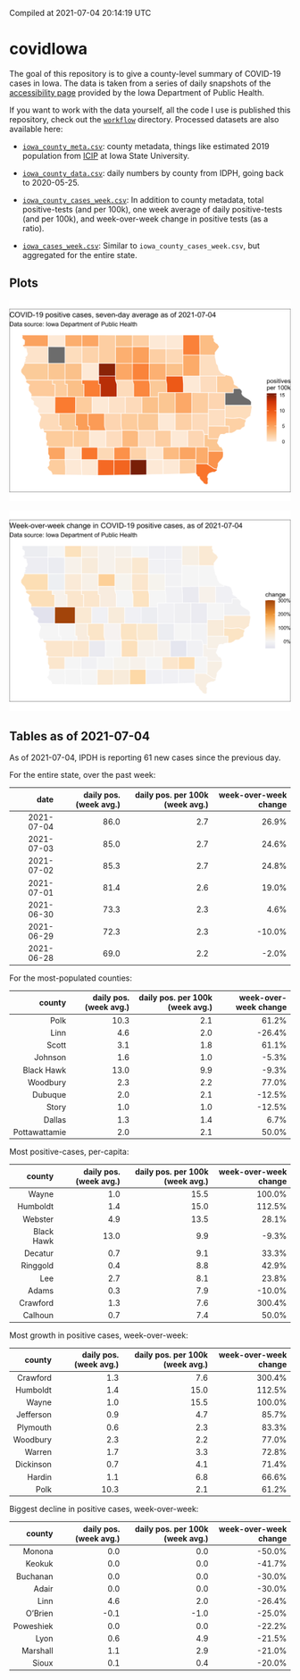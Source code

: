 Compiled at 2021-07-04 20:14:19 UTC

<!-- README.md is generated from README.Rmd. Please edit that file -->

# covidIowa

<!-- badges: start -->

<!-- badges: end -->

The goal of this repository is to give a county-level summary of
COVID-19 cases in Iowa. The data is taken from a series of daily
snapshots of the [accessibility
page](https://coronavirus.iowa.gov/pages/access) provided by the Iowa
Department of Public Health.

If you want to work with the data yourself, all the code I use is
published this repository, check out the [`workflow`](workflow)
directory. Processed datasets are also available here:

  - [`iowa_county_meta.csv`](https://raw.githubusercontent.com/ijlyttle/covidIowa/master/workflow/data/99-publish/iowa_county_meta.csv):
    county metadata, things like estimated 2019 population from
    [ICIP](https://www.icip.iastate.edu/tables/population/counties-estimates)
    at Iowa State University.

  - [`iowa_county_data.csv`](https://raw.githubusercontent.com/ijlyttle/covidIowa/master/workflow/data/99-publish/iowa_county_data.csv):
    daily numbers by county from IDPH, going back to 2020-05-25.

  - [`iowa_county_cases_week.csv`](https://raw.githubusercontent.com/ijlyttle/covidIowa/master/workflow/data/99-publish/iowa_county_data.csv):
    In addition to county metadata, total positive-tests (and per 100k),
    one week average of daily positive-tests (and per 100k), and
    week-over-week change in positive tests (as a ratio).

  - [`iowa_cases_week.csv`](https://raw.githubusercontent.com/ijlyttle/covidIowa/master/workflow/data/99-publish/iowa_cases_week.csv):
    Similar to `iowa_county_cases_week.csv`, but aggregated for the
    entire state.

## Plots

![](workflow/data/99-publish/iowa_cases.png)

![](workflow/data/99-publish/iowa_change.png)

## Tables as of 2021-07-04

As of 2021-07-04, IPDH is reporting 61 new cases since the previous day.

For the entire state, over the past week:

|       date | daily pos. (week avg.) | daily pos. per 100k (week avg.) | week-over-week change |
| ---------: | ---------------------: | ------------------------------: | --------------------: |
| 2021-07-04 |                   86.0 |                             2.7 |                 26.9% |
| 2021-07-03 |                   85.0 |                             2.7 |                 24.6% |
| 2021-07-02 |                   85.3 |                             2.7 |                 24.8% |
| 2021-07-01 |                   81.4 |                             2.6 |                 19.0% |
| 2021-06-30 |                   73.3 |                             2.3 |                  4.6% |
| 2021-06-29 |                   72.3 |                             2.3 |               \-10.0% |
| 2021-06-28 |                   69.0 |                             2.2 |                \-2.0% |

For the most-populated counties:

|        county | daily pos. (week avg.) | daily pos. per 100k (week avg.) | week-over-week change |
| ------------: | ---------------------: | ------------------------------: | --------------------: |
|          Polk |                   10.3 |                             2.1 |                 61.2% |
|          Linn |                    4.6 |                             2.0 |               \-26.4% |
|         Scott |                    3.1 |                             1.8 |                 61.1% |
|       Johnson |                    1.6 |                             1.0 |                \-5.3% |
|    Black Hawk |                   13.0 |                             9.9 |                \-9.3% |
|      Woodbury |                    2.3 |                             2.2 |                 77.0% |
|       Dubuque |                    2.0 |                             2.1 |               \-12.5% |
|         Story |                    1.0 |                             1.0 |               \-12.5% |
|        Dallas |                    1.3 |                             1.4 |                  6.7% |
| Pottawattamie |                    2.0 |                             2.1 |                 50.0% |

Most positive-cases, per-capita:

|     county | daily pos. (week avg.) | daily pos. per 100k (week avg.) | week-over-week change |
| ---------: | ---------------------: | ------------------------------: | --------------------: |
|      Wayne |                    1.0 |                            15.5 |                100.0% |
|   Humboldt |                    1.4 |                            15.0 |                112.5% |
|    Webster |                    4.9 |                            13.5 |                 28.1% |
| Black Hawk |                   13.0 |                             9.9 |                \-9.3% |
|    Decatur |                    0.7 |                             9.1 |                 33.3% |
|   Ringgold |                    0.4 |                             8.8 |                 42.9% |
|        Lee |                    2.7 |                             8.1 |                 23.8% |
|      Adams |                    0.3 |                             7.9 |               \-10.0% |
|   Crawford |                    1.3 |                             7.6 |                300.4% |
|    Calhoun |                    0.7 |                             7.4 |                 50.0% |

Most growth in positive cases, week-over-week:

|    county | daily pos. (week avg.) | daily pos. per 100k (week avg.) | week-over-week change |
| --------: | ---------------------: | ------------------------------: | --------------------: |
|  Crawford |                    1.3 |                             7.6 |                300.4% |
|  Humboldt |                    1.4 |                            15.0 |                112.5% |
|     Wayne |                    1.0 |                            15.5 |                100.0% |
| Jefferson |                    0.9 |                             4.7 |                 85.7% |
|  Plymouth |                    0.6 |                             2.3 |                 83.3% |
|  Woodbury |                    2.3 |                             2.2 |                 77.0% |
|    Warren |                    1.7 |                             3.3 |                 72.8% |
| Dickinson |                    0.7 |                             4.1 |                 71.4% |
|    Hardin |                    1.1 |                             6.8 |                 66.6% |
|      Polk |                   10.3 |                             2.1 |                 61.2% |

Biggest decline in positive cases, week-over-week:

|    county | daily pos. (week avg.) | daily pos. per 100k (week avg.) | week-over-week change |
| --------: | ---------------------: | ------------------------------: | --------------------: |
|    Monona |                    0.0 |                             0.0 |               \-50.0% |
|    Keokuk |                    0.0 |                             0.0 |               \-41.7% |
|  Buchanan |                    0.0 |                             0.0 |               \-30.0% |
|     Adair |                    0.0 |                             0.0 |               \-30.0% |
|      Linn |                    4.6 |                             2.0 |               \-26.4% |
|   O’Brien |                  \-0.1 |                           \-1.0 |               \-25.0% |
| Poweshiek |                    0.0 |                             0.0 |               \-22.2% |
|      Lyon |                    0.6 |                             4.9 |               \-21.5% |
|  Marshall |                    1.1 |                             2.9 |               \-21.0% |
|     Sioux |                    0.1 |                             0.4 |               \-20.0% |
